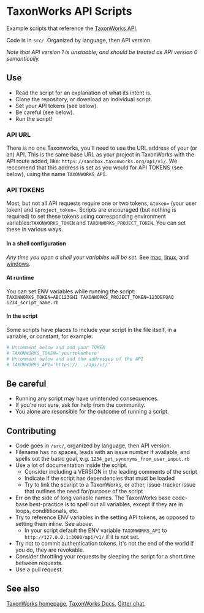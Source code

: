 # TaxonWorks API Scripts
Example scripts that reference the [TaxonWorks API](https://api.taxonworks.org).

Code is in `src/`. Organized by language, then API version.

_Note that API version 1 is unstaable, and should be treated as API version 0 semantically._

## Use
* Read the script for an explanation of what its intent is.
* Clone the repository, or download an individual script.
* Set your API tokens (see below).
* Be careful (see below).
* Run the script! 

### API URL 
There is no one Taxonworks, you'll need to use the URL address of your (or an) API. This is the same base URL as your project in TaxonWorks with the API route added, like: `https://sandbox.taxonworks.org/api/v1/`. We reccomend that this address is set as you would for API TOKENS (see below), using the name `TAXONWORKS_API`.

### API TOKENS
Most, but not all API requests require one or two tokens, `&token=` (your user token) and `&project_token=`.
Scripts are encouraged (but nothing is required) to set these tokens using corresponding environment variables:`TAXONWORKS_TOKEN` and `TAXONWORKS_PROJECT_TOKEN`. You can set these in various ways.

#### In a shell configuration
_Any time you open a shell your variables will be set._
See [mac](https://support.apple.com/guide/terminal/use-environment-variables-apd382cc5fa-4f58-4449-b20a-41c53c006f8f/mac), [linux](https://www.linode.com/docs/guides/how-to-set-linux-environment-variables/), and [windows](https://docs.microsoft.com/en-us/powershell/module/microsoft.powershell.core/about/about_environment_variables).
#### At runtime 
You can set ENV variables while running the script: `TAXONWORKS_TOKEN=ABC123GHI TAXONWORKS_PROJECT_TOKEN=123DEFQAQ 1234_script_name.rb`
#### In the script
Some scripts have places to include your script in the file itself, in a variable, or constant, for example:
```ruby
# Uncomment below and add your TOKEN
# TAXONWORKS_TOKEN='yourtokenhere'
# Uncomment below and add the addresses of the API
# TAXONWORKS_API='https://.../api/v1/'
```

## Be careful
* Running any script may have unintended consequences.
* If you're not sure, ask for help from the community. 
* You alone are resonsible for the outcome of running a script.

## Contributing
* Code goes in `/src/`, organized by language, then API version.
* Filename has no spaces, leads with an issue number if available, and spells out the basic goal, e.g. `1234_get_synonyms_from_user_input.rb` 
* Use a lot of documentation inside the script.
  - Consider including a VERSION in the leading comments of the script
  - Indicate if the script has dependencies that must be loaded
  - Try to link the scvript to a TaxonWorks, or other, issue-tracker issue that outlines the need for/purpose of the script
* Err on the side of long variable names. The TaxonWorks base code-base best-practice is to spell out all variables, except if they are in loops, condititionals, etc.
* Try to reference ENV variables in the setting API tokens, as opposed to setting them inline. See above.
  - In your script default the ENV variable `TAXONWORKS_API` to `http://127.0.0.1:3000/api/v1/` if it is not set. 
* Try not to commit authentication tokens. It's not the end of the world if you do, they are revokable.
* Consider throttling your requests by sleeping the script for a short time between requests.
* Use a pull request.

## See also

[TaxonWorks homepage](https://taxonworks.org), [TaxonWorks Docs](https://docs.taxonworks.org), [Gitter chat](https://gitter.im/SpeciesFileGroup/taxonworks).
